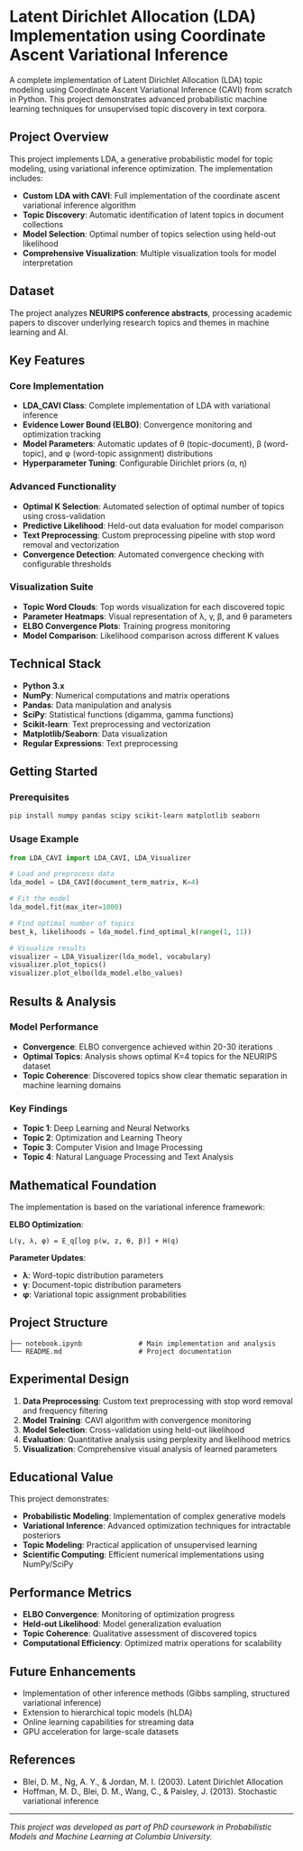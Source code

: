 # Latent Dirichlet Allocation (LDA) Implementation using Coordinate Ascent Variational Inference

A complete implementation of Latent Dirichlet Allocation (LDA) topic modeling using Coordinate Ascent Variational Inference (CAVI) from scratch in Python. This project demonstrates advanced probabilistic machine learning techniques for unsupervised topic discovery in text corpora.

## Project Overview

This project implements LDA, a generative probabilistic model for topic modeling, using variational inference optimization. The implementation includes:

- **Custom LDA with CAVI**: Full implementation of the coordinate ascent variational inference algorithm
- **Topic Discovery**: Automatic identification of latent topics in document collections
- **Model Selection**: Optimal number of topics selection using held-out likelihood
- **Comprehensive Visualization**: Multiple visualization tools for model interpretation

## Dataset

The project analyzes **NEURIPS conference abstracts**, processing academic papers to discover underlying research topics and themes in machine learning and AI.

## Key Features

### Core Implementation

- **LDA_CAVI Class**: Complete implementation of LDA with variational inference
- **Evidence Lower Bound (ELBO)**: Convergence monitoring and optimization tracking
- **Model Parameters**: Automatic updates of θ (topic-document), β (word-topic), and φ (word-topic assignment) distributions
- **Hyperparameter Tuning**: Configurable Dirichlet priors (α, η)

### Advanced Functionality

- **Optimal K Selection**: Automated selection of optimal number of topics using cross-validation
- **Predictive Likelihood**: Held-out data evaluation for model comparison
- **Text Preprocessing**: Custom preprocessing pipeline with stop word removal and vectorization
- **Convergence Detection**: Automated convergence checking with configurable thresholds

### Visualization Suite

- **Topic Word Clouds**: Top words visualization for each discovered topic
- **Parameter Heatmaps**: Visual representation of λ, γ, β, and θ parameters
- **ELBO Convergence Plots**: Training progress monitoring
- **Model Comparison**: Likelihood comparison across different K values

## Technical Stack

- **Python 3.x**
- **NumPy**: Numerical computations and matrix operations
- **Pandas**: Data manipulation and analysis
- **SciPy**: Statistical functions (digamma, gamma functions)
- **Scikit-learn**: Text preprocessing and vectorization
- **Matplotlib/Seaborn**: Data visualization
- **Regular Expressions**: Text preprocessing

## Getting Started

### Prerequisites

```bash
pip install numpy pandas scipy scikit-learn matplotlib seaborn
```

### Usage Example

```python
from LDA_CAVI import LDA_CAVI, LDA_Visualizer

# Load and preprocess data
lda_model = LDA_CAVI(document_term_matrix, K=4)

# Fit the model
lda_model.fit(max_iter=1000)

# Find optimal number of topics
best_k, likelihoods = lda_model.find_optimal_k(range(1, 11))

# Visualize results
visualizer = LDA_Visualizer(lda_model, vocabulary)
visualizer.plot_topics()
visualizer.plot_elbo(lda_model.elbo_values)
```

## Results & Analysis

### Model Performance

- **Convergence**: ELBO convergence achieved within 20-30 iterations
- **Optimal Topics**: Analysis shows optimal K=4 topics for the NEURIPS dataset
- **Topic Coherence**: Discovered topics show clear thematic separation in machine learning domains

### Key Findings

- **Topic 1**: Deep Learning and Neural Networks
- **Topic 2**: Optimization and Learning Theory
- **Topic 3**: Computer Vision and Image Processing
- **Topic 4**: Natural Language Processing and Text Analysis

## Mathematical Foundation

The implementation is based on the variational inference framework:

**ELBO Optimization**:

```
L(γ, λ, φ) = E_q[log p(w, z, θ, β)] + H(q)
```

**Parameter Updates**:

- **λ**: Word-topic distribution parameters
- **γ**: Document-topic distribution parameters
- **φ**: Variational topic assignment probabilities

## Project Structure

```
├── notebook.ipynb              # Main implementation and analysis
└── README.md                   # Project documentation
```

## Experimental Design

1. **Data Preprocessing**: Custom text preprocessing with stop word removal and frequency filtering
2. **Model Training**: CAVI algorithm with convergence monitoring
3. **Model Selection**: Cross-validation using held-out likelihood
4. **Evaluation**: Quantitative analysis using perplexity and likelihood metrics
5. **Visualization**: Comprehensive visual analysis of learned parameters

## Educational Value

This project demonstrates:

- **Probabilistic Modeling**: Implementation of complex generative models
- **Variational Inference**: Advanced optimization techniques for intractable posteriors
- **Topic Modeling**: Practical application of unsupervised learning
- **Scientific Computing**: Efficient numerical implementations using NumPy/SciPy

## Performance Metrics

- **ELBO Convergence**: Monitoring of optimization progress
- **Held-out Likelihood**: Model generalization evaluation
- **Topic Coherence**: Qualitative assessment of discovered topics
- **Computational Efficiency**: Optimized matrix operations for scalability

## Future Enhancements

- Implementation of other inference methods (Gibbs sampling, structured variational inference)
- Extension to hierarchical topic models (hLDA)
- Online learning capabilities for streaming data
- GPU acceleration for large-scale datasets

## References

- Blei, D. M., Ng, A. Y., & Jordan, M. I. (2003). Latent Dirichlet Allocation
- Hoffman, M. D., Blei, D. M., Wang, C., & Paisley, J. (2013). Stochastic variational inference

---

_This project was developed as part of PhD coursework in Probabilistic Models and Machine Learning at Columbia University._
